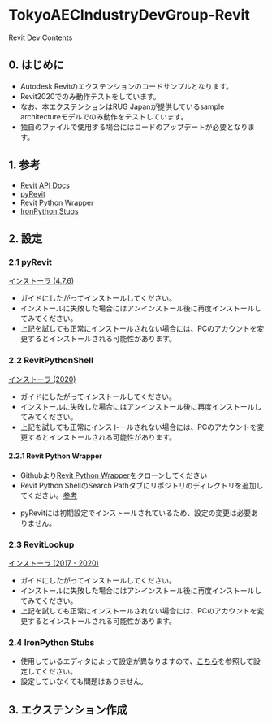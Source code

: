 # TokyoAECIndustryDevGroup-Revit
Revit Dev Contents

## 0. はじめに
 - Autodesk Revitのエクステンションのコードサンプルとなります。
 - Revit2020でのみ動作テストをしています。
 - なお、本エクステンションはRUG Japanが提供しているsample architectureモデルでのみ動作をテストしています。
 - 独自のファイルで使用する場合にはコードのアップデートが必要となります。

## 1. 参考
- [Revit API Docs](https://www.revitapidocs.com/2020/)
- [pyRevit](https://www.notion.so/pyrevitlabs/pyRevit-bd907d6292ed4ce997c46e84b6ef67a0)
- [Revit Python Wrapper](https://revitpythonwrapper.readthedocs.io/en/latest/)
- [IronPython Stubs](https://github.com/gtalarico/ironpython-stubs)

## 2. 設定
### 2.1 pyRevit
[インストーラ (4.7.6)](https://github.com/eirannejad/pyRevit/releases/download/v4.7.6/pyRevit_4.7.6_signed.exe)
 - ガイドにしたがってインストールしてください。
 - インストールに失敗した場合にはアンインストール後に再度インストールしてみてください。
 - 上記を試しても正常にインストールされない場合には、PCのアカウントを変更するとインストールされる可能性があります。
### 2.2 RevitPythonShell
[インストーラ (2020)](https://github.com/architecture-building-systems/revitpythonshell/releases/download/2019.01.27/2020.01.19_Setup_RevitPythonShell_2020.exe)
 - ガイドにしたがってインストールしてください。
 - インストールに失敗した場合にはアンインストール後に再度インストールしてみてください。
 - 上記を試しても正常にインストールされない場合には、PCのアカウントを変更するとインストールされる可能性があります。
#### 2.2.1 Revit Python Wrapper
 * Githubより[Revit Python Wrapper](https://github.com/gtalarico/revitpythonwrapper)をクローンしてください
 * Revit Python ShellのSearch Pathタブにリポジトリのディレクトリを追加してください。[参考](https://revitpythonwrapper.readthedocs.io/en/latest/installation.html#revitpythonshell)
  - pyRevitには初期設定でインストールされているため、設定の変更は必要ありません。
### 2.3 RevitLookup
[インストーラ (2017 - 2020)](https://drive.google.com/file/d/1KyH5vg3sHsYQEkHK0JrOaPti-2c1-6A_/view)
 - ガイドにしたがってインストールしてください。
 - インストールに失敗した場合にはアンインストール後に再度インストールしてみてください。
 - 上記を試しても正常にインストールされない場合には、PCのアカウントを変更するとインストールされる可能性があります。
### 2.4 IronPython Stubs
 - 使用しているエディタによって設定が異なりますので、[こちら](https://github.com/gtalarico/ironpython-stubs/wiki)を参照して設定してください。
 - 設定していなくても問題はありません。

## 3. エクステンション作成
